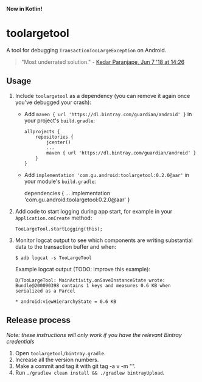**Now in Kotlin!**

# toolargetool

A tool for debugging `TransactionTooLargeException` on Android.

> "Most underrated solution." - [Kedar Paranjape, Jun 7 '18 at 14:26](https://stackoverflow.com/questions/11451393/what-to-do-on-transactiontoolargeexception/43193425#comment88495126_50162810)

## Usage


1. Include `toolargetool` as a dependency (you can remove it again once you've debugged your crash):

    - Add `maven { url 'https://dl.bintray.com/guardian/android' }` in your project's `build.gradle`:
    
          allprojects {
              repositories {
                  jcenter()
                  ...
                  maven { url 'https://dl.bintray.com/guardian/android' }
              }
          }

    -  Add `implementation 'com.gu.android:toolargetool:0.2.0@aar'` in your module's `build.gradle`:
    
          dependencies {
              ...
              implementation 'com.gu.android:toolargetool:0.2.0@aar'
          }

2. Add code to start logging during app start, for example in your `Application.onCreate` method:

       TooLargeTool.startLogging(this);

3. Monitor logcat output to see which components are writing substantial data to the transaction
   buffer and when:

       $ adb logcat -s TooLargeTool

   Example logcat output (TODO: improve this example):

       D/TooLargeTool: MainActivity.onSaveInstanceState wrote: Bundle@200090398 contains 1 keys and measures 0.6 KB when serialized as a Parcel
                                                                               * android:viewHierarchyState = 0.6 KB

## Release process

_Note: these instructions will only work if you have the relevant Bintray credentials_

1. Open `toolargetool/bintray.gradle`.
2. Increase all the version numbers.
3. Make a commit and tag it with git tag -a v<version number> -m "<message>".
4. Run `./gradlew clean install && ./gradlew bintrayUpload`.

